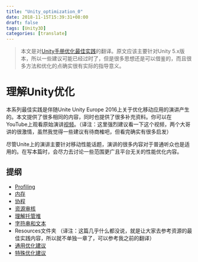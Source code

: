 ```yaml
---
title: "Unity_optimization_0"
date: 2018-11-15T15:39:31+08:00
draft: false
tags: [Unity3D]
categories: [translate]
---
```


> 本文是对[Unity手册优化最佳实践](https://docs.unity3d.com/Manual/BestPracticeUnderstandingPerformanceInUnity.html)的翻译。原文应该主要针对Unity 5.x版本，所以一些建议可能已经过时了，但是很多思想还是可以借鉴的，而且很多方法和优化的点确实很有实际的指导意义。

# 理解Unity优化

本系列最佳实践是伴随Unite Unity Europe 2016上关于优化移动应用的演讲产生的。本文提供了很多相同的内容，同时也提供了很多补充资料。你可以在YouTube上观看原始演讲[视频](https://www.youtube.com/watch?v=j4YAY36xjwE)。（译注：这里强烈建议看一下这个视频，两个大哥讲的很激情，虽然我觉得一些建议有待商榷吧，但看完确实有很多启发）

尽管Unite上的演讲主要针对移动性能话题，演讲的很多内容对于普通听众也是适用的。在写本篇时，会尽力去讨论一些范围更广且平台无关的性能优化内容。

## 提纲

* [Profiling](/post/unity_optimization_1)
* [内存](/post/unity_optimization_2)
* [协程](/post/unity_optimization_3)
* [资源审核](/post/unity_optimization_4)
* [理解托管堆](/post/unity_optimization_5)
* [字符串和文本]()
* Resources文件夹  （译注：这篇几乎什么都没说，就是让大家去参考资源的最佳实践内容，所以就不单独一章了，可以参考我之前的翻译）
* [通用优化建议]()
* [特殊优化建议]()


